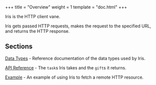 +++
title = "Overview"
weight = 1
template = "doc.html"
+++

Iris is the HTTP client vane.

Iris gets passed HTTP requests, makes the request to the specified URL, and returns the HTTP response.

## Sections

[Data Types](/docs/arvo/iris/data-types) - Reference documentation of the data types used by Iris.

[API Reference](/docs/arvo/eyre/tasks) - The `task`s Iris takes and the `gift`s it returns.

[Example](/docs/arvo/iris/example) - An example of using Iris to fetch a remote HTTP resource.
